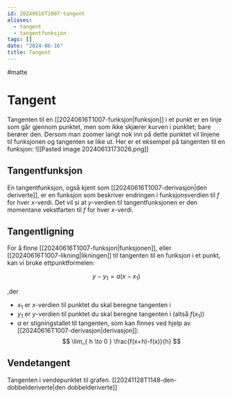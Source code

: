 ```yaml
---
id: 20240616T1007-tangent
aliases:
  - tangent
  - tangentfunksjon
tags: []
date: "2024-06-16"
title: Tangent
---
```


#matte

# Tangent

Tangenten til en [[20240616T1007-funksjon|funksjon]] i et punkt er en linje som går gjennom punktet, men som ikke skjærer kurven i punktet; bare berører den. Dersom man zoomer langt nok inn på dette punktet vil linjene til funksjonen og tangenten se like ut. Her er et eksempel på tangenten til en funksjon:
![[Pasted image 20240613173026.png]]

## Tangentfunksjon

En tangentfunksjon, også kjent som [[20240616T1007-derivasjon|den deriverte]], er en funksjon som beskriver endringen i funksjonsverdien til $f$ for hver $x$-verdi. Det vil si at $y$-verdien til tangentfunksjonen er den momentane vekstfarten til $f$ for hver $x$-verdi.

## Tangentligning

For å finne [[20240616T1007-funksjon|funksjonen]], eller [[20240616T1007-likning|likningen]] til tangenten til en funksjon i et punkt, kan vi bruke ettpunktformelen:

$$
y-y_{1} = a(x-x_{1})
$$

,der

- $x_{1}$ er $x$-verdien til punktet du skal beregne tangenten i
- $y_{1}$ er $y$-verdien til punktet du skal beregne tangenten i (altså $f(x_{1})$)
- $a$ er stigningstallet til tangenten, som kan finnes ved hjelp av [[20240616T1007-derivasjon|derivasjon]]:
  $$
  \lim_{ h \to 0 } \frac{f(x+h)-f(x)}{h}
  $$

## Vendetangent

Tangenten i vendepunktet til grafen. [[20241128T1148-den-dobbelderiverte|den dobbelderiverte]]
